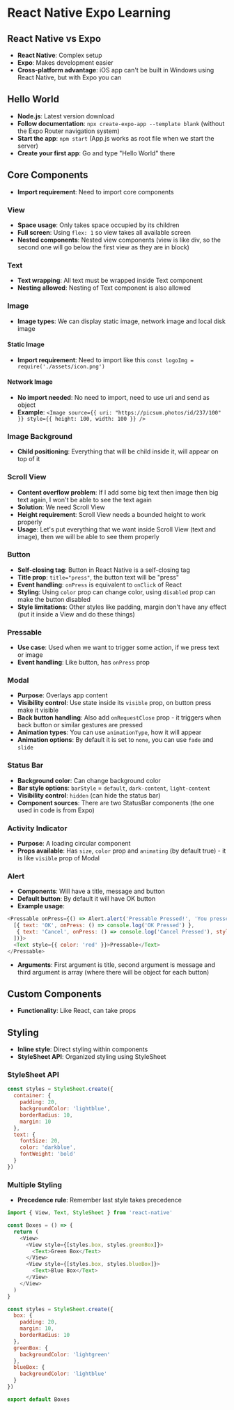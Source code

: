 # React Native Expo Learning

## React Native vs Expo

- **React Native**: Complex setup
- **Expo**: Makes development easier
- **Cross-platform advantage**: iOS app can't be built in Windows using React Native, but with Expo you can


## Hello World

- **Node.js**: Latest version download
- **Follow documentation**: `npx create-expo-app --template blank` (without the Expo Router navigation system)
- **Start the app**: `npm start` (App.js works as root file when we start the server)
- **Create your first app**: Go and type "Hello World" there


## Core Components

- **Import requirement**: Need to import core components

### View

- **Space usage**: Only takes space occupied by its children
- **Full screen**: Using `flex: 1` so view takes all available screen
- **Nested components**: Nested view components (view is like div, so the second one will go below the first view as they are in block)


### Text

- **Text wrapping**: All text must be wrapped inside Text component
- **Nesting allowed**: Nesting of Text component is also allowed


### Image

- **Image types**: We can display static image, network image and local disk image

#### Static Image
- **Import requirement**: Need to import like this `const logoImg = require('./assets/icon.png')`

#### Network Image
- **No import needed**: No need to import, need to use uri and send as object
- **Example**: `<Image source={{ uri: "https://picsum.photos/id/237/100" }} style={{ height: 100, width: 100 }} />`

### Image Background

- **Child positioning**: Everything that will be child inside it, will appear on top of it


### Scroll View

- **Content overflow problem**: If I add some big text then image then big text again, I won't be able to see the text again
- **Solution**: We need Scroll View
- **Height requirement**: Scroll View needs a bounded height to work properly
- **Usage**: Let's put everything that we want inside Scroll View (text and image), then we will be able to see them properly

### Button

- **Self-closing tag**: Button in React Native is a self-closing tag
- **Title prop**: `title="press"`, the button text will be "press"
- **Event handling**: `onPress` is equivalent to `onClick` of React
- **Styling**: Using `color` prop can change color, using `disabled` prop can make the button disabled
- **Style limitations**: Other styles like padding, margin don't have any effect (put it inside a View and do these things)

### Pressable

- **Use case**: Used when we want to trigger some action, if we press text or image
- **Event handling**: Like button, has `onPress` prop

### Modal

- **Purpose**: Overlays app content
- **Visibility control**: Use state inside its `visible` prop, on button press make it visible
- **Back button handling**: Also add `onRequestClose` prop - it triggers when back button or similar gestures are pressed
- **Animation types**: You can use `animationType`, how it will appear
- **Animation options**: By default it is set to `none`, you can use `fade` and `slide`

### Status Bar

- **Background color**: Can change background color
- **Bar style options**: `barStyle` = `default`, `dark-content`, `light-content`
- **Visibility control**: `hidden` (can hide the status bar)
- **Component sources**: There are two StatusBar components (the one used in code is from Expo)

### Activity Indicator

- **Purpose**: A loading circular component
- **Props available**: Has `size`, `color` prop and `animating` (by default true) - it is like `visible` prop of Modal

### Alert

- **Components**: Will have a title, message and button
- **Default button**: By default it will have OK button
- **Example usage**:
```javascript
<Pressable onPress={() => Alert.alert('Pressable Pressed!', 'You pressed the Pressable component!',
  [{ text: 'OK', onPress: () => console.log('OK Pressed') },
   { text: 'Cancel', onPress: () => console.log('Cancel Pressed'), style: 'cancel' }
  ])}>
  <Text style={{ color: 'red' }}>Pressable</Text>
</Pressable>
```
- **Arguments**: First argument is title, second argument is message and third argument is array (where there will be object for each button)

## Custom Components

- **Functionality**: Like React, can take props

## Styling

- **Inline style**: Direct styling within components
- **StyleSheet API**: Organized styling using StyleSheet

### StyleSheet API

```javascript
const styles = StyleSheet.create({
  container: {
    padding: 20,
    backgroundColor: 'lightblue',
    borderRadius: 10,
    margin: 10
  },
  text: {
    fontSize: 20,
    color: 'darkblue',
    fontWeight: 'bold'
  }
})
```

### Multiple Styling

- **Precedence rule**: Remember last style takes precedence

```javascript
import { View, Text, StyleSheet } from 'react-native'

const Boxes = () => {
  return (
    <View>
      <View style={[styles.box, styles.greenBox]}>
        <Text>Green Box</Text>
      </View>
      <View style={[styles.box, styles.blueBox]}>
        <Text>Blue Box</Text>
      </View>
    </View>
  )
}

const styles = StyleSheet.create({
  box: {
    padding: 20,
    margin: 10,
    borderRadius: 10
  },
  greenBox: {
    backgroundColor: 'lightgreen'
  },
  blueBox: {
    backgroundColor: 'lightblue'
  }
})

export default Boxes
```